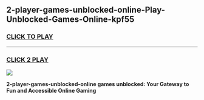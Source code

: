 
## 2-player-games-unblocked-online-Play-Unblocked-Games-Online-kpf55
<h3>
<a href="https://premium76.site?title=2-player-games-unblocked-online&ref=24A">CLICK TO PLAY</a></h3>
<hr>

<h3>
<a href="https://premium76.site?title=2-player-games-unblocked-online&ref=24A">CLICK 2 PLAY</a>
  
</h3>

<a href="https://premium76.site?title=2-player-games-unblocked-online&ref=24A"><img src="https://clearcache.store/games.png"></a>


**2-player-games-unblocked-online games unblocked: Your Gateway to Fun and Accessible Online Gaming**
